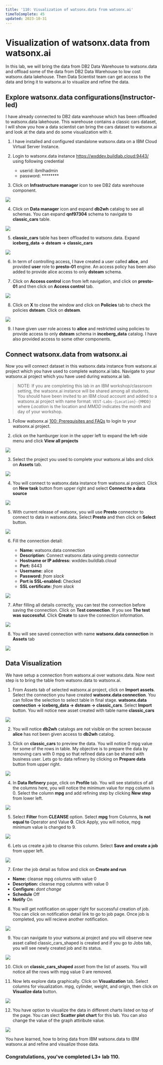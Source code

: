```yaml
---
title: '110: Visualization of watsonx.data from watsonx.ai'
timeToComplete: 45
updated: 2023-10-31
---
```

# Visualization of watsonx.data from watsonx.ai

In this lab, we will bring the data from DB2 Data Warehouse to watsonx.data and offload some of the data from DB2 Data Warehouse to low cost watsonx.data lakehouse. Then Data Scientist team can get access to the data and bring it to watsonx.ai to visualize and refine the data. 

## Explore watsonx.data configurations(Instructor-led)

I have already connected to DB2 data warehouse which has been offloaded to watsonx.data lakehouse. This warehouse contains a classic cars dataset, I will show you how a data scientist can bring the cars dataset to watsonx.ai and look at the data and do some visualization with it. 

1. I have installed and configured standalone watsonx.data on a IBM Cloud Virtual Server Instance.

2. Login to watsonx.data instance https://wxddev.buildlab.cloud:9443/ using following credential
    - userid:   ibmlhadmin
    - password: ********

3. Click on **Infrastructure manager** icon to see DB2 data warehouse component.

  ![](./images/110/infra-mgr.png)

4. Click on **Data manager** icon and expand **db2wh** catalog to see all schemas. You can expand **qnf97304** schema to navigate to **classic_cars** table. 

  ![](./images/110/data-mgr.png)

5. **classic_cars** table has been offloaded to watsonx.data. Expand **iceberg_data -> dsteam -> classic_cars**
 
  ![](./images/110/data-mgr-iceberg.png)

6. In term of controlling access, I have created a user called **alice**, and provided **user** role to **presto-01** engine. An access policy has been also added to provide alice access to only **dsteam** schema. 

7. Click on **Access control** icon from left navigation, and click on **presto-01** and then click on **Access control** tab. 

  ![](./images/110/access-ctrl.png)

8. Click on **X** to close the window and click on **Policies** tab to check the policies **dsteam**. Click on **dsteam**. 

  ![](./images/110/access-ctrl-policies.png)

9. I have given user role access to **alice** and restricted using policies to provide access to only **dsteam** schema in **inceberg_data** catalog. I have also provided access to some other components. 

## Connect watsonx.data from watsonx.ai

Now you will connect dataset in this watsonx.data instance from watsonx.ai project which you have used to complete watsonx.ai labs. Navigate to your watsonx.ai project which you have used during watsonx.ai lab. 

> NOTE: If you are completing this lab in an IBM workshop/classroom setting, the watsonx.ai instance will be shared among all students. You should have been invited to an IBM cloud account and added to a watsonx.ai project with name format: `VEST-Labs-{Location}-{MMDD}` where _Location_ is the location and _MMDD_ indicates the month and day of your workshop.

1. Follow watsonx.ai [100: Prerequisites and FAQs](/watsonx/watsonxai/100) to login to your watsonx.ai project.

2. click on the hamburger icon in the upper left to expand the left-side menu and click **View all projects**

  ![](./images/110/wx.ai.png)

3. Select the project you used to complete your watsonx.ai labs and click on **Assets** tab.

  ![](./images/110/wx.ai.project.assets.png)

4. You will connect to watsonx.data instance from watsonx.ai project. Click on **New task** button from upper right and select **Connect to a data source**

  ![](./images/110/wx.ai.connect.png)

5. With current release of watsonx, you will use **Presto** connector to connect to data in watsonx.data. Select **Presto** and then click on **Select** button.

  ![](./images/110/wx.ai.connect.presto.png)

6. Fill the connection detail:

   - **Name:**                    watsonx.data connection
   - **Description:**             Connect watsonx.data using presto connector
   - **Hostname or IP address:**  wxddev.buildlab.cloud
   - **Port:**                    8443
   - **Username:**                alice
   - **Password:**                *from slack*
   - **Port is SSL-enabled:**     Checked
   - **SSL certificate:**         *from slack*

  ![](./images/110/wx.ai.connect.presto-detail.png)

7. After filling all details correctly, you can test the connection before saving the connection. Click on **Test connection**. If you see **The test was successful**. Click **Create** to save the connection information.

  ![](./images/110/wx.ai.connect.presto-test.png)

8. You will see saved connection with name **watsonx.data connection** in **Assets** tab

  ![](./images/110/wx.ai.connect.presto-save.png)


## Data Visualization

We have setup a connection from watsonx.ai over watsonx.data. Now next step is to bring the table from watsonx.data to watsonx.ai.

1. From Assets tab of selected watsonx.ai project, click on **Import assets**. Select the connection you have created **watsonx.data connection**. You can follow the selection to select table in final stage. **watsonx.data connection -> iceberg_data -> dsteam -> classic_cars**. Select **Import** button. You will notice new asset created with table name **classic_cars**

  ![](./images/110/import-asset.png)

2. You will notice **db2wh** catalogs are not visible on the screen because **alice** has not been given access to **db2wh** catalog.

3. Click on **classic_cars** to preview the data. You will notice 0 mpg value for some of the rows in table. My objective is to prepare the data by removing cars with 0 mpg so that refined data can be shared with business user. Lets go to data refinery by clicking on **Prepare data** button from upper right. 

  ![](./images/110/import-asset-preview.png)

4. In **Data Refinery** page, click on **Profile** tab. You will see statistics of all the columns here, you will notice the minimum value for mpg column is 0. Select the column **mpg** and add refining step by clicking **New step** from lower left.

  ![](./images/110/import-asset-data-refinery.png)

5. Select **Filter** from **CLEANSE** option. Select **mpg** from Columns, **Is not equal to** Operator and Value **0**. Click Apply, you will notice, mpg minimum value is changed to 9.  

  ![](./images/110/import-asset-data-refinery-filter.png)

6. Lets us create a job to cleanse this column. Select **Save and create a job** from upper left. 

  ![](./images/110/import-asset-data-refinery-job.png)

7. Enter the job detail as follow and click on **Create and run**

  - **Name:**         cleanse mpg columns with value 0
  - **Description:**  cleanse mpg columns with value 0
  - **Configure:**    *dont change*
  - **Schedule**      Off
  - **Notify**        On

8. You will get notification on upper right for successful creation of job. You can click on notification detail link to go to job page. Once job is completed, you will recieve another notification. 

  ![](./images/110/import-asset-data-refinery-job-complete.png)

9. You can navigate to your watsonx.ai project and you will observe new asset called classic_cars_shaped is created and if you go to Jobs tab, you will see newly created job and its status. 

  ![](./images/110/imported-data.png) 

10. Click on **classic_cars_shaped** asset from the list of assets. You will notice all the rows with mpg value 0 are removed. 

11. Now lets explore data graphically. Click on **Visualization** tab. Select columns for visualization. mpg, cylinder, weight, and origin, then click on **Visualize data** button. 

  ![](./images/110/visualization-columns.png) 

12. You have option to visualize the data in different charts listed on top of the page. You can slect **Scatter plot chart** for this lab. You can also change the value of the graph attiribute value. 

  ![](./images/110/visualization-report.png) 

You have learned, how to bring data from IBM watsonx.data to IBM watsonx.ai and refine and visualize those data. 

### Congratulations, you've completed L3+ lab 110.
